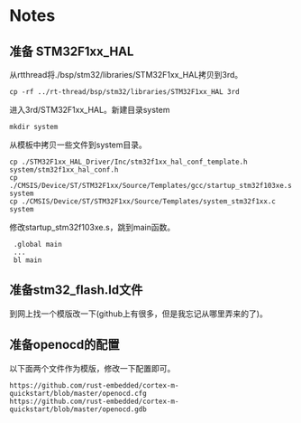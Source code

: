 # Notes

## 准备 STM32F1xx\_HAL

从rtthread将./bsp/stm32/libraries/STM32F1xx\_HAL拷贝到3rd。

```
cp -rf ../rt-thread/bsp/stm32/libraries/STM32F1xx_HAL 3rd 
```

进入3rd/STM32F1xx\_HAL。新建目录system

```
mkdir system
```

从模板中拷贝一些文件到system目录。

```
cp ./STM32F1xx_HAL_Driver/Inc/stm32f1xx_hal_conf_template.h system/stm32f1xx_hal_conf.h
cp ./CMSIS/Device/ST/STM32F1xx/Source/Templates/gcc/startup_stm32f103xe.s system
cp ./CMSIS/Device/ST/STM32F1xx/Source/Templates/system_stm32f1xx.c system
```

修改startup_stm32f103xe.s，跳到main函数。

```
 .global main
 ...
 bl main
```

## 准备stm32\_flash.ld文件

到网上找一个模版改一下(github上有很多，但是我忘记从哪里弄来的了)。

## 准备openocd的配置

以下面两个文件作为模版，修改一下配置即可。

```
https://github.com/rust-embedded/cortex-m-quickstart/blob/master/openocd.cfg
https://github.com/rust-embedded/cortex-m-quickstart/blob/master/openocd.gdb
```


